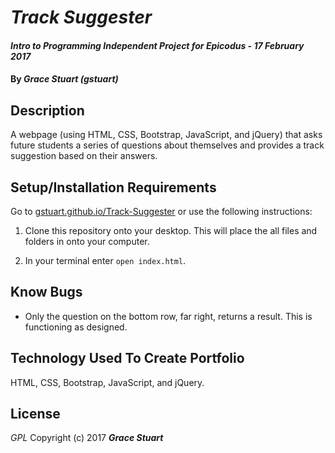# _Track Suggester_

#### _Intro to Programming Independent Project for Epicodus - 17 February 2017_

#### By _**Grace Stuart (gstuart)**_

## Description
A webpage (using HTML, CSS, Bootstrap, JavaScript, and jQuery) that asks future students a series of questions about themselves and provides a track suggestion based on their answers.

## Setup/Installation Requirements
Go to [gstuart.github.io/Track-Suggester](https://gstuart.github.io/Track-Suggester/) or use the following instructions:

1. Clone this repository onto your desktop. This will place the all files and folders in onto your computer.

2. In your terminal enter `open index.html`.

## Know Bugs
* Only the question on the bottom row, far right, returns a result. This is functioning as designed.

## Technology Used To Create Portfolio
HTML, CSS, Bootstrap, JavaScript, and jQuery.

## License
*GPL*
Copyright (c) 2017 **_Grace Stuart_**
